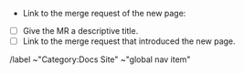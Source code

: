 - Link to the merge request of the new page: 

- [ ] Give the MR a descriptive title.
- [ ] Link to the merge request that introduced the new page.

/label ~"Category:Docs Site" ~"global nav item"
